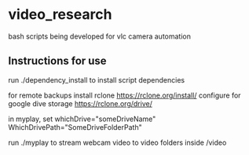 # video_research
bash scripts being developed for vlc camera automation

## Instructions for use
run ./dependency_install to install script dependencies

for remote backups install rclone https://rclone.org/install/
configure for google dive storage https://rclone.org/drive/

in myplay, set
whichDrive="someDriveName"
WhichDrivePath="SomeDriveFolderPath"

run ./myplay to stream webcam video to video folders inside /video
